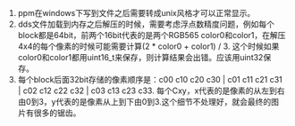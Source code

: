 1. ppm在windows下写到文件之后需要转成unix风格才可以正常显示。
2. dds文件加载到内存之后解压的时候，需要考虑浮点数精度问题，例如每个block都是64bit，前两个16bit代表的是两个RGB565 color0和color1，在解压4x4的每个像素的时候可能需要计算(2 * color0 + color1) / 3. 这个时候如果color0和color1都用uint16_t来保存，则计算结果会出错。应该用uint32保存。
3. 每个block后面32bit存储的像素顺序是：c00 c10 c20 c30 | c01 c11 c21 c31 | c02 c12 c22 c32 | c03 c13 c23 c33. 每个Cxy，x代表的是像素的从左到右由0到3，y代表的是像素从上到下由0到3.这个细节不处理好，就会最终的图片有很多的锯齿。